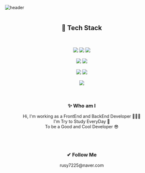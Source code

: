 ![header](https://capsule-render.vercel.app/api?type=waving&color=auto&height=250&section=header&text=HyewonShin&fontSize=90)
<br/>
<br/>
<div align=center>
<h2> 🚀 Tech Stack</h2>
</br>
<br/>

<img src="https://img.shields.io/badge/html-E34F26?style=for-the-badge&logo=html5&logoColor=white"> 
<img src="https://img.shields.io/badge/css-1572B6?style=for-the-badge&logo=css3&logoColor=white"> 
<img src="https://img.shields.io/badge/JavaScript-F7DF1E?style=for-the-badge&logo=JavaScript&logoColor=white"><br/><br/>
<img src="https://img.shields.io/badge/react-61DAFB?style=for-the-badge&logo=react&logoColor=black"> 
<img src="https://img.shields.io/badge/node.js-339933?style=for-the-badge&logo=Node.js&logoColor=white"></br><br/>
<img src="https://img.shields.io/badge/mongoDB-47A248?style=for-the-badge&logo=MongoDB&logoColor=white">
<img src="https://img.shields.io/badge/MySQL-4479A1?style=for-the-badge&logo=MySQL&logoColor=white"/></br><br/>
<img src="https://img.shields.io/badge/Amazon AWS-232F3E?style=for-the-badge&logo=Amazon%20AWS&logoColor=white"/>
<br/>
<br/>
<br/>


<h3 align="center"> ✨ Who am I </h3>
<div align="center">
Hi, I'm working as a FrontEnd and BackEnd Developer 👩🏻‍💻
<br/>
I'm Try to Study EveryDay 🏃
<br/>
To be a Good and Cool Developer 😎
</div>
<br/>
<br/>
<br/>

<h3 align="center"> ✔ Follow Me </h3>
rusy7225@naver.com
<br/>
<br/>
<br/>

<!--<h3 align="center"> 🛠 Developer Blog </h3>
https://rusy7225.tistory.com -->

<br/>
<br/>
<br/>


